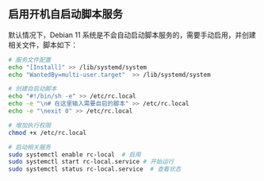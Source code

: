 ## 启用开机自启动脚本服务

默认情况下，Debian 11 系统是不会自动启动脚本服务的，需要手动启用，并创建相关文件，脚本如下：

```bash
# 服务文件配置
echo "[Install]" >> /lib/systemd/system
echo "WantedBy=multi-user.target"  >> /lib/systemd/system

# 创建自启动脚本
echo "#!/bin/sh -e" >> /etc/rc.local
echo -e "\n# 在这里输入需要自启的脚本" >> /etc/rc.local
echo -e "\nexit 0" >> /etc/rc.local

# 增加执行权限
chmod +x /etc/rc.local

# 启动相关服务
sudo systemctl enable rc-local  # 启用
sudo systemctl start rc-local.service # 开始运行
sudo systemctl status rc-local.service  # 查看状态
```
